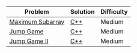 | Problem                                                             | Solution                    | Difficulty |
|---------------------------------------------------------------------|-----------------------------|------------|
| [Maximum Subarray](https://leetcode.com/problems/maximum-subarray/) | [C++](maximum_subarray.cpp) | Medium     |
| [Jump Game](https://leetcode.com/problems/jump-game/)               | [C++](jump_game.cpp)        | Medium     |
| [Jump Game II](https://leetcode.com/problems/jump-game-ii/)         | [C++](jump_game_ii.cpp)     | Medium     |
